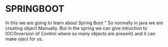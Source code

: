 # SPRINGBOOT
In this we are going to learn about Spring Boot
" So normally in java we are creating object Manually. But in the spring we can give intruction to IOC(Inversion of Control where so many objects are present) and it can make oject for us.
